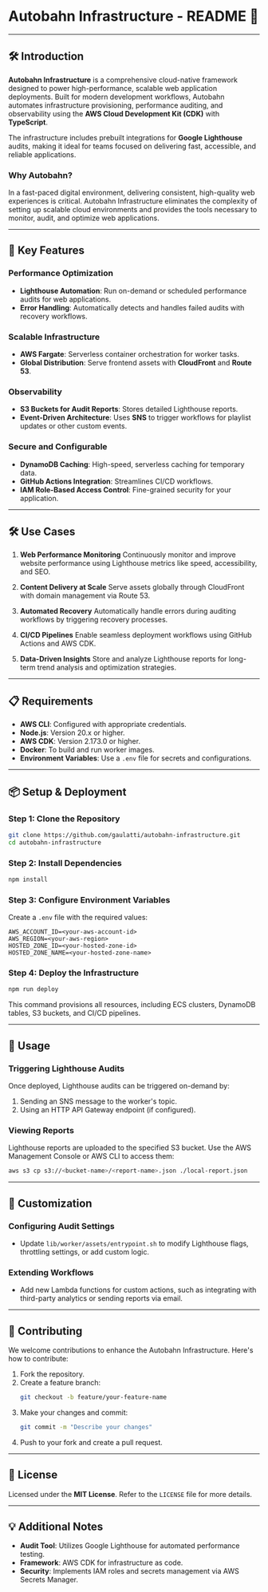 # Autobahn Infrastructure - README 🚀

---

## 🛠️ **Introduction**

**Autobahn Infrastructure** is a comprehensive cloud-native framework designed to power high-performance, scalable web application deployments. Built for modern development workflows, Autobahn automates infrastructure provisioning, performance auditing, and observability using the **AWS Cloud Development Kit (CDK)** with **TypeScript**.

The infrastructure includes prebuilt integrations for **Google Lighthouse** audits, making it ideal for teams focused on delivering fast, accessible, and reliable applications.

### **Why Autobahn?**

In a fast-paced digital environment, delivering consistent, high-quality web experiences is critical. Autobahn Infrastructure eliminates the complexity of setting up scalable cloud environments and provides the tools necessary to monitor, audit, and optimize web applications.

---

## 🌟 **Key Features**

### **Performance Optimization**

- **Lighthouse Automation**: Run on-demand or scheduled performance audits for web applications.
- **Error Handling**: Automatically detects and handles failed audits with recovery workflows.

### **Scalable Infrastructure**

- **AWS Fargate**: Serverless container orchestration for worker tasks.
- **Global Distribution**: Serve frontend assets with **CloudFront** and **Route 53**.

### **Observability**

- **S3 Buckets for Audit Reports**: Stores detailed Lighthouse reports.
- **Event-Driven Architecture**: Uses **SNS** to trigger workflows for playlist updates or other custom events.

### **Secure and Configurable**

- **DynamoDB Caching**: High-speed, serverless caching for temporary data.
- **GitHub Actions Integration**: Streamlines CI/CD workflows.
- **IAM Role-Based Access Control**: Fine-grained security for your application.

---

## 🛠️ **Use Cases**

1. **Web Performance Monitoring**
   Continuously monitor and improve website performance using Lighthouse metrics like speed, accessibility, and SEO.

2. **Content Delivery at Scale**
   Serve assets globally through CloudFront with domain management via Route 53.

3. **Automated Recovery**
   Automatically handle errors during auditing workflows by triggering recovery processes.

4. **CI/CD Pipelines**
   Enable seamless deployment workflows using GitHub Actions and AWS CDK.

5. **Data-Driven Insights**
   Store and analyze Lighthouse reports for long-term trend analysis and optimization strategies.

---

## 📋 **Requirements**

- **AWS CLI**: Configured with appropriate credentials.
- **Node.js**: Version 20.x or higher.
- **AWS CDK**: Version 2.173.0 or higher.
- **Docker**: To build and run worker images.
- **Environment Variables**: Use a `.env` file for secrets and configurations.

---

## 📦 **Setup & Deployment**

### **Step 1: Clone the Repository**

```bash
git clone https://github.com/gaulatti/autobahn-infrastructure.git
cd autobahn-infrastructure
```

### **Step 2: Install Dependencies**

```bash
npm install
```

### **Step 3: Configure Environment Variables**

Create a `.env` file with the required values:

```env
AWS_ACCOUNT_ID=<your-aws-account-id>
AWS_REGION=<your-aws-region>
HOSTED_ZONE_ID=<your-hosted-zone-id>
HOSTED_ZONE_NAME=<your-hosted-zone-name>
```

### **Step 4: Deploy the Infrastructure**

```bash
npm run deploy
```

This command provisions all resources, including ECS clusters, DynamoDB tables, S3 buckets, and CI/CD pipelines.

---

## 🚀 **Usage**

### **Triggering Lighthouse Audits**

Once deployed, Lighthouse audits can be triggered on-demand by:

1. Sending an SNS message to the worker's topic.
2. Using an HTTP API Gateway endpoint (if configured).

### **Viewing Reports**

Lighthouse reports are uploaded to the specified S3 bucket. Use the AWS Management Console or AWS CLI to access them:

```bash
aws s3 cp s3://<bucket-name>/<report-name>.json ./local-report.json
```

---

## 🔧 **Customization**

### **Configuring Audit Settings**

- Update `lib/worker/assets/entrypoint.sh` to modify Lighthouse flags, throttling settings, or add custom logic.

### **Extending Workflows**

- Add new Lambda functions for custom actions, such as integrating with third-party analytics or sending reports via email.

---

## 🤝 **Contributing**

We welcome contributions to enhance the Autobahn Infrastructure. Here's how to contribute:

1. Fork the repository.
2. Create a feature branch:
   ```bash
   git checkout -b feature/your-feature-name
   ```
3. Make your changes and commit:
   ```bash
   git commit -m "Describe your changes"
   ```
4. Push to your fork and create a pull request.

---

## 📜 **License**

Licensed under the **MIT License**. Refer to the `LICENSE` file for more details.

---

## 💡 **Additional Notes**

- **Audit Tool**: Utilizes Google Lighthouse for automated performance testing.
- **Framework**: AWS CDK for infrastructure as code.
- **Security**: Implements IAM roles and secrets management via AWS Secrets Manager.

